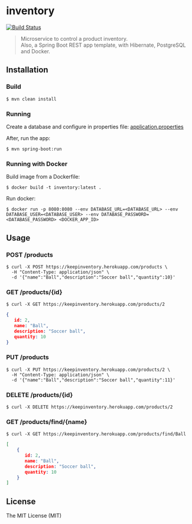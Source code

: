 # inventory

[![Build Status](https://travis-ci.org/robertoduessmann/inventory.svg?branch=master)](https://travis-ci.org/robertoduessmann/inventory)

> Microservice to control a product inventory. <br>
> Also, a Spring Boot REST app template, with Hibernate, PostgreSQL and Docker.


## Installation

### Build
```console
$ mvn clean install
```

### Running
Create a database and configure in properties file: [application.properties](https://github.com/robertoduessmann/inventory/blob/master/src/main/resources/application.properties)

After, run the app:
```console
$ mvn spring-boot:run
```

### Running with Docker

Build image from a Dockerfile:
```console
$ docker build -t inventory:latest .
```

Run docker:
```console
$ docker run -p 8080:8080 --env DATABASE_URL=<DATABASE_URL> --env DATABASE_USER=<DATABASE_USER> --env DATABASE_PASSWORD=<DATABASE_PASSWORD> <DOCKER_APP_ID>
```
## Usage

### POST /products
```console
$ curl -X POST https://keepinventory.herokuapp.com/products \
  -H "Content-Type: application/json" \
  -d '{"name":"Ball","description":"Soccer ball","quantity":10}'
```

### GET /products/{id}
```console
$ curl -X GET https://keepinventory.herokuapp.com/products/2
```
```json
{
   id: 2,
   name: "Ball",
   description: "Soccer ball",
   quantity: 10
}
```

### PUT /products
```console
$ curl -X PUT https://keepinventory.herokuapp.com/products/2 \
  -H "Content-Type: application/json" \
  -d '{"name":"Ball","description":"Soccer ball","quantity":11}'
```

### DELETE /products/{id}
```console
$ curl -X DELETE https://keepinventory.herokuapp.com/products/2
```

### GET /products/find/{name}
```console
$ curl -X GET https://keepinventory.herokuapp.com/products/find/Ball
```
```json
[
	{
	   id: 2,
	   name: "Ball",
	   description: "Soccer ball",
	   quantity: 10
	}
]
```

## License
The MIT License (MIT)
